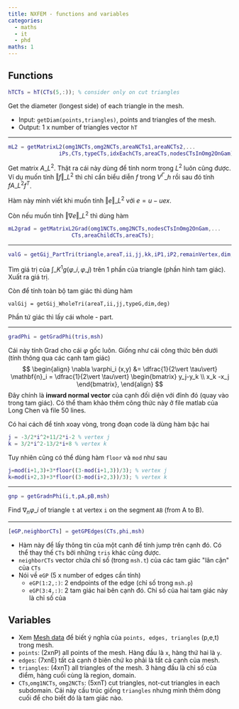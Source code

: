 ```yaml
---
title: NXFEM - functions and variables
categories:
  - maths 
  - it 
  - phd
maths: 1
---
```


## Functions

~~~ matlab
hTCTs = hT(CTs(5,:)); % consider only on cut triangles
~~~

Get the diameter (longest side) of each triangle in the mesh.

- Input: `getDiam(points,triangles)`, points and triangles of the mesh.
- Output: 1 x number of triangles vector `hT`

---

~~~ matlab
mL2 = getMatrixL2(omg1NCTs,omg2NCTs,areaNCTs1,areaNCTs2,...
                iPs,CTs,typeCTs,idxEachCTs,areaCTs,nodesCTsInOmg2OnGam);
~~~

Get matrix $A\_{L^2}$. Thật ra cái này dùng để tính norm trong $L^2$ luôn cũng được. Ví dụ muốn tính $\Vert f \Vert\_{L^2}$ thì chỉ cần biểu diễn $f$ trong $V^{\Gamma}\_h$ rồi sau đó tính $fA\_{L^2}f^T$.

Hàm này mình viết khi muốn tính $\Vert e \Vert\_{L^2}$ với $e=u-uex$.

Còn nếu muốn tính $\Vert \nabla e \Vert\_{L^2}$ thì dùng hàm 

~~~ matlab
mL2grad = getMatrixL2Grad(omg1NCTs,omg2NCTs,nodesCTsInOmg2OnGam,...
                    CTs,areaChildCTs,areaCTs);
~~~

---

~~~ matlab
valG = getGij_PartTri(triangle,areaT,ii,jj,kk,iP1,iP2,remainVertex,dim,deg)
~~~

Tìm giá trị của $\int\_{K^1}g(\varphi\_i,\varphi\_j)$ trên 1 phần của triangle (phần hình tam giác). Xuất ra giá trị.

Còn để tính toàn bộ tam giác thì dùng hàm

~~~
valGij = getGij_WholeTri(areaT,ii,jj,typeG,dim,deg)
~~~

Phần tứ giác thì lấy cái whole - part.

---

~~~ matlab
gradPhi = getGradPhi(tris,msh)
~~~

Cái này tính Grad cho cái $\varphi$ gốc luôn. Giống như cái công thức bên dưới (tính thông qua các cạnh tam giác)
$$
\begin{align}
    \nabla \varphi_i (x,y) 
    &= \dfrac{1}{2\vert \tau\vert}  \mathbf{n}_i   
    = \dfrac{1}{2\vert \tau\vert} \begin{bmatrix} y_j-y_k \\ x_k -x_j \end{bmatrix},
\end{align}
$$
Đây chính là **inward normal vector** của cạnh đối diện với đỉnh đó (quay vào trong tam giác). Có thể tham khảo thêm công thức này ở file matlab của Long Chen và file 50 lines.

Có hai cách để tính xoay vòng, trong đoạn code là dùng hàm bậc hai

~~~ matlab
j = -3/2*i^2+11/2*i-2 % vertex j
k = 3/2*i^2-13/2*i+8 % vertex k
~~~

Tuy nhiên cũng có thể dùng hàm `floor` và `mod` như sau

~~~ matlab
j=mod(i+1,3)+3*floor((3-mod(i+1,3))/3); % vertex j
k=mod(i+2,3)+3*floor((3-mod(i+2,3))/3); % vertex k
~~~

---

~~~ matlab
gnp = getGradnPhi(i,t,pA,pB,msh)
~~~

Find $\nabla_n \varphi\_i$ of triangle `t` at vertex `i` on the segment `AB` (from A to B).

---

~~~ matlab
[eGP,neighborCTs] = getGPEdges(CTs,phi,msh)
~~~

- Hàm này để lấy thông tin của một cạnh để tính jump trên cạnh đó.  Có thể thay thế `CTs` bởi những `tris` khác cũng được.
- `neighborCTs` vector chứa chỉ số (trong `msh.t`) của các tam giác "lân cận" của `CTs`
- Nói về `eGP`  (5 x number of edges cần tính)
  - `eGP(1:2,:)`: 2 endpoints of the edge (chỉ số trong `msh.p`)
  - `eGP(3:4,:)`: 2 tam giác hai bên cạnh đó. Chỉ số của hai tam giác này là chỉ số của 





## Variables

- Xem [Mesh data](https://fr.mathworks.com/help/pde/ug/mesh-data.html) để biết ý nghĩa của `points, edges, triangles` (p,e,t) trong mesh.
- `points`: (2xnP) all points of the mesh. Hàng đầu là `x`, hàng thứ hai là `y`.
- `edges`: (7xnE) tất cả cạnh ở biên chứ ko phải là tất cả cạnh của mesh.
- `triangles`: (4xnT) all triangles of the mesh. 3 hàng đầu là chỉ số của điểm, hàng cuối cùng là region, domain.
- `CTs`,`omg1NCTs`, `omg2NCTs`: (5xnT) cut triangles, not-cut triangles in each subdomain. Cái này cấu trúc giống `triangles` nhưng mình thêm dòng cuối để cho biết đó là tam giác nào.

